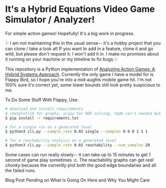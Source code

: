 # It's a Hybrid Equations Video Game Simulator / Analyzer!

For simple action games! Hopefully! It's a big work in progress.

✨ I am not maintaining this in the usual sense-- it's a hobby project that you can clone / take a look at! If you want to add in a feature, clone it and go wild, but please don't request it. I won't add it in. I make no promises about it running on your machine or my timeline to fix bugs.✨

This repository is a Python implementation of [Analyzing Action Games: A Hybrid Systems Approach](https://dl.acm.org/doi/pdf/10.1145/3337722.3337757). Currently the only game I have a model for is Flappy Bird, so I hope you're into a mid-aughts mobile game hit. I'm not 100% sure it's correct yet, some lower bounds still look pretty suspicious to me.

To Do Some Stuff With Flappy, Use:
```bash
# download and install requirements
# (matplotlib for graphs, scipy for ODE solving, tqdm isn't needed but helps my sanity with dev work)
$ pip install -r requirements.txt

# for a single run on a generated level
$ python3 cli.py --sample_rate 0.02 single --samples 0 0 0 1 1 1 

# for a reachability analysis on a generated level
$ python3 cli.py --sample_rate 0.02 reachability --num_samples 20
```

Some cases can run really slowly-- it can take up to 15 minutes to get 1 second of game play sometimes :c. The reachability graphs can get _real chonky_ because the currently plot both the good edge boundaries and all the failed runs.

Blog Post Pending on What Is Going On Here and Why You Might Care